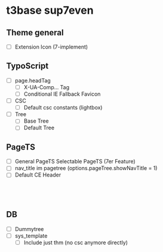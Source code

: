 # t3base sup7even

## Theme general
- [ ] Extension Icon (7-implement)
## TypoScript
- [ ] page.headTag
	- [ ] X-UA-Comp… Tag
	- [ ] Conditional IE Fallback Favicon
- [ ] CSC
	- [ ] Default csc constants (lightbox)
- [ ] Tree
	- [ ] Base Tree
	- [ ] Default Tree

## PageTS
- [ ] General PageTS
Selectable PageTS (7er Feature)
- [ ] nav_title im pagetree (options.pageTree.showNavTitle = 1)
- [ ] Default CE Header <h2 /> 

## DB
- [ ] Dummytree
- [ ] sys_template
	- [ ] Include just thm (no csc anymore directly)